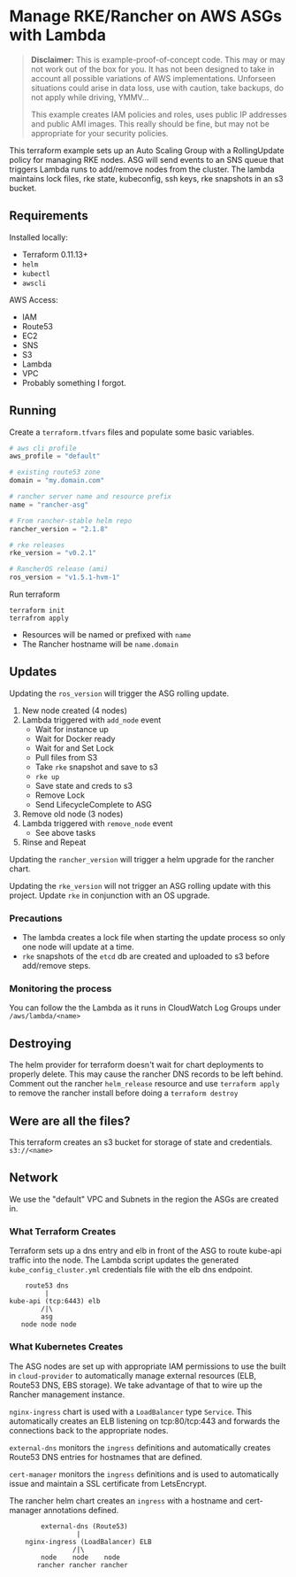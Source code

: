 # Manage RKE/Rancher on AWS ASGs with Lambda

>**Disclaimer:** This is example-proof-of-concept code.  This may or may not work out of the box for you.  It has not been designed to take in account all possible variations of AWS implementations.  Unforseen situations could arise in data loss, use with caution, take backups, do not apply while driving, YMMV...  
>  
>This example creates IAM policies and roles, uses public IP addresses and public AMI images. This really should be fine, but may not be appropriate for your security policies.

This terraform example sets up an Auto Scaling Group with a RollingUpdate policy for managing RKE nodes. ASG will send events to an SNS queue that triggers Lambda runs to add/remove nodes from the cluster. The lambda maintains lock files, rke state, kubeconfig, ssh keys, rke snapshots in an s3 bucket.

## Requirements

Installed locally:

* Terraform 0.11.13+
* `helm`
* `kubectl`
* `awscli`

AWS Access:

* IAM
* Route53
* EC2
* SNS
* S3
* Lambda
* VPC
* Probably something I forgot.

## Running

Create a `terraform.tfvars` files and populate some basic variables.

```terraform
# aws cli profile
aws_profile = "default"

# existing route53 zone
domain = "my.domain.com"

# rancher server name and resource prefix
name = "rancher-asg"

# From rancher-stable helm repo
rancher_version = "2.1.8"

# rke releases
rke_version = "v0.2.1"

# RancherOS release (ami)
ros_version = "v1.5.1-hvm-1"
```

Run terraform

```plain
terraform init
terrafrom apply
```

* Resources will be named or prefixed with `name`
* The Rancher hostname will be `name.domain`

## Updates

Updating the `ros_version` will trigger the ASG rolling update.

1. New node created (4 nodes)
1. Lambda triggered with `add_node` event
    * Wait for instance up
    * Wait for Docker ready
    * Wait for and Set Lock
    * Pull files from S3
    * Take `rke` snapshot and save to s3
    * `rke up`
    * Save state and creds to s3
    * Remove Lock
    * Send LifecycleComplete to ASG
1. Remove old node (3 nodes)
1. Lambda triggered with `remove_node` event
    * See above tasks
1. Rinse and Repeat

Updating the `rancher_version` will trigger a helm upgrade for the rancher chart.

Updating the `rke_version` will not trigger an ASG rolling update with this project.  Update `rke` in conjunction with an OS upgrade.

### Precautions

* The lambda creates a lock file when starting the update process so only one node will update at a time.
* `rke` snapshots of the `etcd` db are created and uploaded to s3 before add/remove steps.

### Monitoring the process

You can follow the the Lambda as it runs in CloudWatch Log Groups under `/aws/lambda/<name>`

## Destroying

The helm provider for terraform doesn't wait for chart deployments to properly delete.  This may cause the rancher DNS records to be left behind.  Comment out the rancher `helm_release` resource and use `terraform apply` to remove the rancher install before doing a `terraform destroy`

## Were are all the files?

This terraform creates an s3 bucket for storage of state and credentials.  `s3://<name>`

## Network

We use the "default" VPC and Subnets in the region the ASGs are created in.

### What Terraform Creates

Terraform sets up a dns entry and elb in front of the ASG to route kube-api traffic into the node. The Lambda script updates the generated `kube_config_cluster.yml` credentials file with the elb dns endpoint.

```plain
    route53 dns
         |
kube-api (tcp:6443) elb
        /|\
        asg
   node node node
```

### What Kubernetes Creates

The ASG nodes are set up with appropriate IAM permissions to use the built in `cloud-provider` to automatically manage external resources (ELB, Route53 DNS, EBS storage). We take advantage of that to wire up the Rancher management instance.

`nginx-ingress` chart is used with a `LoadBalancer` type `Service`. This automatically creates an ELB listening on tcp:80/tcp:443 and forwards the connections back to the appropriate nodes.

`external-dns` monitors the `ingress` definitions and automatically creates Route53 DNS entries for hostnames that are defined.

`cert-manager` monitors the `ingress` definitions and is used to automatically issue and maintain a SSL certificate from LetsEncrypt.

The rancher helm chart creates an `ingress` with a hostname and cert-manager annotations defined.

```plain
        external-dns (Route53)
                 |
    nginx-ingress (LoadBalancer) ELB
                /|\
        node    node    node
       rancher rancher rancher
```
